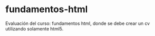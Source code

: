# fundamentos-html
Evaluación del curso: fundamentos html, donde se debe crear un cv utilizando solamente html5.
